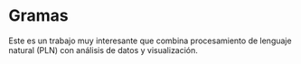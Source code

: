 # Gramas
Este es un trabajo muy interesante que combina procesamiento de lenguaje natural (PLN) con análisis de datos y visualización.
